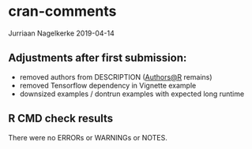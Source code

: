 cran-comments
================
Jurriaan Nagelkerke
2019-04-14

## Adjustments after first submission:

  - removed authors from DESCRIPTION (<Authors@R> remains)
  - removed Tensorflow dependency in Vignette example
  - downsized examples / dontrun examples with expected long runtime

## R CMD check results

There were no ERRORs or WARNINGs or NOTES.
